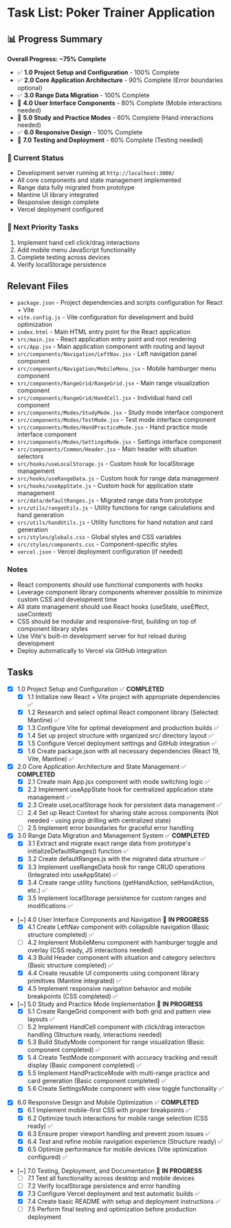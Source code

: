 # Task List: Poker Trainer Application

## 📊 Progress Summary

**Overall Progress: ~75% Complete**

- ✅ **1.0 Project Setup and Configuration** - 100% Complete
- ✅ **2.0 Core Application Architecture** - 90% Complete (Error boundaries optional)
- ✅ **3.0 Range Data Migration** - 100% Complete  
- 🚧 **4.0 User Interface Components** - 80% Complete (Mobile interactions needed)
- 🚧 **5.0 Study and Practice Modes** - 80% Complete (Hand interactions needed)
- ✅ **6.0 Responsive Design** - 100% Complete
- 🚧 **7.0 Testing and Deployment** - 60% Complete (Testing needed)

### 🚀 Current Status
- Development server running at `http://localhost:3000/`
- All core components and state management implemented
- Range data fully migrated from prototype
- Mantine UI library integrated
- Responsive design complete
- Vercel deployment configured

### 🔄 Next Priority Tasks
1. Implement hand cell click/drag interactions
2. Add mobile menu JavaScript functionality  
3. Complete testing across devices
4. Verify localStorage persistence

## Relevant Files

- `package.json` - Project dependencies and scripts configuration for React + Vite
- `vite.config.js` - Vite configuration for development and build optimization
- `index.html` - Main HTML entry point for the React application
- `src/main.jsx` - React application entry point and root rendering
- `src/App.jsx` - Main application component with routing and layout
- `src/components/Navigation/LeftNav.jsx` - Left navigation panel component
- `src/components/Navigation/MobileMenu.jsx` - Mobile hamburger menu component
- `src/components/RangeGrid/RangeGrid.jsx` - Main range visualization component
- `src/components/RangeGrid/HandCell.jsx` - Individual hand cell component
- `src/components/Modes/StudyMode.jsx` - Study mode interface component
- `src/components/Modes/TestMode.jsx` - Test mode interface component
- `src/components/Modes/HandPracticeMode.jsx` - Hand practice mode interface component
- `src/components/Modes/SettingsMode.jsx` - Settings interface component
- `src/components/Common/Header.jsx` - Main header with situation selectors
- `src/hooks/useLocalStorage.js` - Custom hook for localStorage management
- `src/hooks/useRangeData.js` - Custom hook for range data management
- `src/hooks/useAppState.js` - Custom hook for application state management
- `src/data/defaultRanges.js` - Migrated range data from prototype
- `src/utils/rangeUtils.js` - Utility functions for range calculations and hand generation
- `src/utils/handUtils.js` - Utility functions for hand notation and card generation
- `src/styles/globals.css` - Global styles and CSS variables
- `src/styles/components.css` - Component-specific styles
- `vercel.json` - Vercel deployment configuration (if needed)

### Notes

- React components should use functional components with hooks
- Leverage component library components wherever possible to minimize custom CSS and development time
- All state management should use React hooks (useState, useEffect, useContext)
- CSS should be modular and responsive-first, building on top of component library styles
- Use Vite's built-in development server for hot reload during development
- Deploy automatically to Vercel via GitHub integration

## Tasks

- [x] 1.0 Project Setup and Configuration ✅ **COMPLETED**
  - [x] 1.1 Initialize new React + Vite project with appropriate dependencies ✅
  - [x] 1.2 Research and select optimal React component library (Selected: Mantine) ✅
  - [x] 1.3 Configure Vite for optimal development and production builds ✅
  - [x] 1.4 Set up project structure with organized src/ directory layout ✅
  - [x] 1.5 Configure Vercel deployment settings and GitHub integration ✅
  - [x] 1.6 Create package.json with all necessary dependencies (React 19, Vite, Mantine) ✅

- [x] 2.0 Core Application Architecture and State Management ✅ **COMPLETED**
  - [x] 2.1 Create main App.jsx component with mode switching logic ✅
  - [x] 2.2 Implement useAppState hook for centralized application state management ✅
  - [x] 2.3 Create useLocalStorage hook for persistent data management ✅
  - [ ] 2.4 Set up React Context for sharing state across components (Not needed - using prop drilling with centralized state)
  - [ ] 2.5 Implement error boundaries for graceful error handling

- [x] 3.0 Range Data Migration and Management System ✅ **COMPLETED**
  - [x] 3.1 Extract and migrate exact range data from prototype's initializeDefaultRanges() function ✅
  - [x] 3.2 Create defaultRanges.js with the migrated data structure ✅
  - [x] 3.3 Implement useRangeData hook for range CRUD operations (Integrated into useAppState) ✅
  - [x] 3.4 Create range utility functions (getHandAction, setHandAction, etc.) ✅
  - [x] 3.5 Implement localStorage persistence for custom ranges and modifications ✅

- [~] 4.0 User Interface Components and Navigation 🚧 **IN PROGRESS**
  - [x] 4.1 Create LeftNav component with collapsible navigation (Basic structure completed) ✅
  - [ ] 4.2 Implement MobileMenu component with hamburger toggle and overlay (CSS ready, JS interactions needed)
  - [x] 4.3 Build Header component with situation and category selectors (Basic structure completed) ✅
  - [x] 4.4 Create reusable UI components using component library primitives (Mantine integrated) ✅
  - [x] 4.5 Implement responsive navigation behavior and mobile breakpoints (CSS completed) ✅

- [~] 5.0 Study and Practice Mode Implementation 🚧 **IN PROGRESS**
  - [x] 5.1 Create RangeGrid component with both grid and pattern view layouts ✅
  - [ ] 5.2 Implement HandCell component with click/drag interaction handling (Structure ready, interactions needed)
  - [x] 5.3 Build StudyMode component for range visualization (Basic component completed) ✅
  - [x] 5.4 Create TestMode component with accuracy tracking and result display (Basic component completed) ✅
  - [x] 5.5 Implement HandPracticeMode with multi-range practice and card generation (Basic component completed) ✅
  - [x] 5.6 Create SettingsMode component with view toggle functionality ✅

- [x] 6.0 Responsive Design and Mobile Optimization ✅ **COMPLETED**
  - [x] 6.1 Implement mobile-first CSS with proper breakpoints ✅
  - [x] 6.2 Optimize touch interactions for mobile range selection (CSS ready) ✅
  - [x] 6.3 Ensure proper viewport handling and prevent zoom issues ✅
  - [x] 6.4 Test and refine mobile navigation experience (Structure ready) ✅
  - [x] 6.5 Optimize performance for mobile devices (Vite optimization configured) ✅

- [~] 7.0 Testing, Deployment, and Documentation 🚧 **IN PROGRESS**
  - [ ] 7.1 Test all functionality across desktop and mobile devices
  - [ ] 7.2 Verify localStorage persistence and error handling
  - [x] 7.3 Configure Vercel deployment and test automatic builds ✅
  - [x] 7.4 Create basic README with setup and deployment instructions ✅
  - [ ] 7.5 Perform final testing and optimization before production deployment
